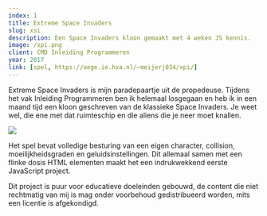 ```yaml
---
index: 1
title: Extreme Space Invaders
slug: xsi
description: Een Space Invaders kloon gemaakt met 4 weken JS kennis.
image: /xpi.png
client: CMD Inleiding Programmeren
year: 2017
link: [spel, https://oege.ie.hva.nl/~meijerj034/xpi/]
---
```


<script>
  import Image from '$lib/components/atoms/Image.svelte'
</script>

Extreme Space Invaders is mijn paradepaartje uit de propedeuse. Tijdens het
vak Inleiding Programmeren ben ik helemaal losgegaan en heb ik in een maand
tijd een kloon geschreven van de klassieke Space Invaders. Je weet wel, die
ene met dat ruimteschip en die aliens die je neer moet knallen.

<Image lazy src="/play.png" format="inline" />

Het spel bevat volledige besturing van een eigen character, collision,
moeilijkheidsgraden en geluidsinstellingen. Dit allemaal samen met een
flinke dosis HTML elementen maakt het een indrukwekkend eerste JavaScript
project.

Dit project is puur voor educatieve doeleinden gebouwd, de content die niet
rechtmatig van mij is mag onder voorbehoud gedistribueerd worden, mits een
licentie is afgekondigd.
